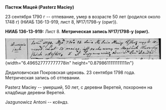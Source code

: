 **Пастеж Мацей (Pasterz Maciey)**

23 сентября 1790 г -- отпевание, умер в возрасте 50 лет (родился около
1748 г) (НИАБ 136-13-919, лист 8, №17/1798-у (ориг)).

**НИАБ 136-13-919:** Лист 8. **Метрическая запись №17/1798-у (ориг).**

![](./media/c252f568eceb6b04f9cb7d4b66d03633b94fcb31.png){width="6.496527777777778in"
height="0.8798611111111111in"}

Дедиловичская Покровская церковь. 23 сентября 1798 года. Метрическая
запись об отпевании.

Pasterz Maciey -- умерший, 50 лет, с деревни Веретей, похоронен на
кладбище деревни Веретей.

Jazgunowicz Antoni -- ксёндз.
